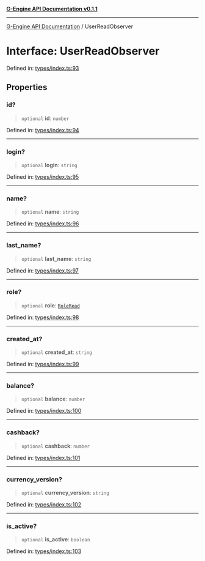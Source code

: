 [**G-Engine API Documentation v0.1.1**](../README.md)

***

[G-Engine API Documentation](../globals.md) / UserReadObserver

# Interface: UserReadObserver

Defined in: [types/index.ts:93](https://github.com/yakoshiq/g-engine-nodejs-lib/blob/63328d85b5989256f3bd1f6ff7feb24d5e5a10a6/src/types/index.ts#L93)

## Properties

### id?

> `optional` **id**: `number`

Defined in: [types/index.ts:94](https://github.com/yakoshiq/g-engine-nodejs-lib/blob/63328d85b5989256f3bd1f6ff7feb24d5e5a10a6/src/types/index.ts#L94)

***

### login?

> `optional` **login**: `string`

Defined in: [types/index.ts:95](https://github.com/yakoshiq/g-engine-nodejs-lib/blob/63328d85b5989256f3bd1f6ff7feb24d5e5a10a6/src/types/index.ts#L95)

***

### name?

> `optional` **name**: `string`

Defined in: [types/index.ts:96](https://github.com/yakoshiq/g-engine-nodejs-lib/blob/63328d85b5989256f3bd1f6ff7feb24d5e5a10a6/src/types/index.ts#L96)

***

### last\_name?

> `optional` **last\_name**: `string`

Defined in: [types/index.ts:97](https://github.com/yakoshiq/g-engine-nodejs-lib/blob/63328d85b5989256f3bd1f6ff7feb24d5e5a10a6/src/types/index.ts#L97)

***

### role?

> `optional` **role**: [`RoleRead`](RoleRead.md)

Defined in: [types/index.ts:98](https://github.com/yakoshiq/g-engine-nodejs-lib/blob/63328d85b5989256f3bd1f6ff7feb24d5e5a10a6/src/types/index.ts#L98)

***

### created\_at?

> `optional` **created\_at**: `string`

Defined in: [types/index.ts:99](https://github.com/yakoshiq/g-engine-nodejs-lib/blob/63328d85b5989256f3bd1f6ff7feb24d5e5a10a6/src/types/index.ts#L99)

***

### balance?

> `optional` **balance**: `number`

Defined in: [types/index.ts:100](https://github.com/yakoshiq/g-engine-nodejs-lib/blob/63328d85b5989256f3bd1f6ff7feb24d5e5a10a6/src/types/index.ts#L100)

***

### cashback?

> `optional` **cashback**: `number`

Defined in: [types/index.ts:101](https://github.com/yakoshiq/g-engine-nodejs-lib/blob/63328d85b5989256f3bd1f6ff7feb24d5e5a10a6/src/types/index.ts#L101)

***

### currency\_version?

> `optional` **currency\_version**: `string`

Defined in: [types/index.ts:102](https://github.com/yakoshiq/g-engine-nodejs-lib/blob/63328d85b5989256f3bd1f6ff7feb24d5e5a10a6/src/types/index.ts#L102)

***

### is\_active?

> `optional` **is\_active**: `boolean`

Defined in: [types/index.ts:103](https://github.com/yakoshiq/g-engine-nodejs-lib/blob/63328d85b5989256f3bd1f6ff7feb24d5e5a10a6/src/types/index.ts#L103)
